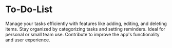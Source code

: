# To-Do-List
Manage your tasks efficiently with features like adding, editing, and deleting items. Stay organized by categorizing tasks and setting reminders. Ideal for personal or small team use. Contribute to improve the app's functionality and user experience.

